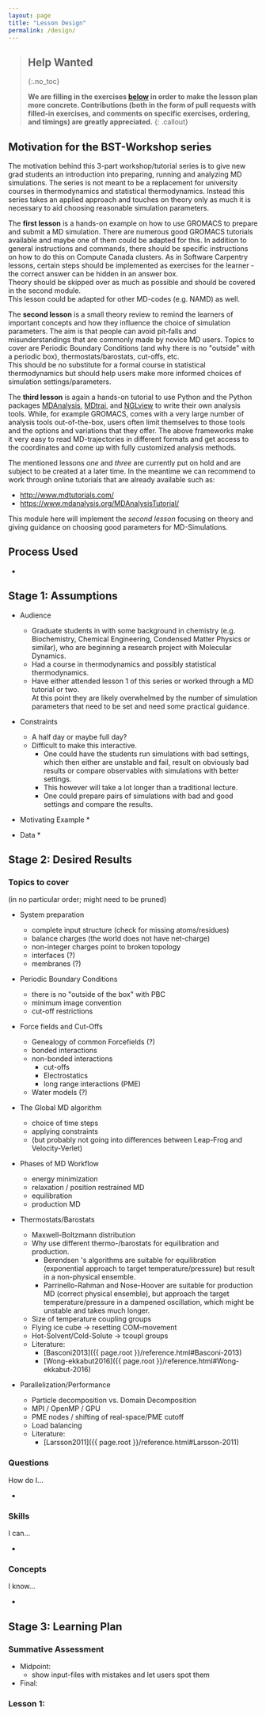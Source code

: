 ```yaml
---
layout: page
title: "Lesson Design"
permalink: /design/
---
```


> ## Help Wanted
> {:.no_toc}
>
> **We are filling in the exercises [below](#stage-3-learning-plan)
> in order to make the lesson plan more concrete.
> Contributions (both in the form of pull requests with filled-in exercises,
> and comments on specific exercises, ordering, and timings) are greatly appreciated.**
{: .callout}

## Motivation for the BST-Workshop series

The motivation behind this 3-part workshop/tutorial series is to give new grad 
students an introduction into preparing, running and analyzing MD simulations.
The series is not meant to be a replacement for university courses in thermodynamics 
and statistical thermodynamics.  Instead this series takes an applied approach
and touches on theory only as much it is necessary to aid choosing reasonable
simulation parameters.

The **first lesson** is a hands-on example on how to use GROMACS to prepare and 
submit a MD simulation.  There are numerous good GROMACS tutorials available and 
maybe one of them could be adapted for this.  In addition to general instructions 
and commands, there should be specific instructions on how to do this on Compute 
Canada clusters.  As in Software Carpentry lessons, certain steps should be 
implemented as exercises for the learner - the correct answer can be hidden in 
an answer box.  
Theory should be skipped over as much as possible and should be covered in the 
second module.  
This lesson could be adapted for other MD-codes (e.g. NAMD) as well.


The **second lesson** is a small theory review to remind the learners of important 
concepts and how they influence the choice of simulation parameters.  The aim is
that people can avoid pit-falls and misunderstandings that are commonly made
by novice MD users. Topics to cover are Periodic Boundary Conditions (and why 
there is no "outside" with a periodic box), thermostats/barostats, cut-offs, etc.  
This should be no substitute for a formal course in statistical thermodynamics 
but should help users make more informed choices of simulation settings/parameters.


The **third lesson** is again a hands-on tutorial to use Python and the Python 
packages [MDAnalysis](https://www,mdanalysis.org), [MDtraj](http://mdtraj.org/),
and [NGLview](http://nglviewer.org/nglview/latest/) to write their own analysis 
tools.  While, for example GROMACS, comes with a very large number of analysis 
tools out-of-the-box, users often limit themselves to those tools and the options
and variations that they offer.  The above frameworks make it very easy to read 
MD-trajectories in different formats and get access to the coordinates and come 
up with fully customized analysis methods.


The mentioned lessons *one* and *three* are currently put on hold and are subject
to be created at a later time.  In the meantime we can recommend to work through
online tutorials that are already available such as:
* http://www.mdtutorials.com/ 
* https://www.mdanalysis.org/MDAnalysisTutorial/

This module here will implement the *second lesson* focusing on theory and giving
guidance on choosing good parameters for MD-Simulations.


## Process Used

* 

## Stage 1: Assumptions

*   Audience
    * Graduate students in with some background in chemistry (e.g. Biochemistry, 
      Chemical Engineering, Condensed Matter Physics or similar),
      who are beginning a research project with Molecular Dynamics.
    * Had a course in thermodynamics and possibly statistical thermodynamics.
    * Have either attended lesson 1 of this series or worked through a MD 
      tutorial or two.  
      At this point they are likely overwhelmed by the number of simulation 
      parameters that need to be set and need some practical guidance.

*   Constraints
    * A half day or maybe full day?
    * Difficult to make this interactive.  
        * One could have the students run simulations with bad settings, 
          which then either are unstable and fail, result on obviously bad 
          results or compare observables with simulations with better settings.
        * This however will take a lot longer than a traditional lecture.
        * One could prepare pairs of simulations with bad and good settings
          and compare the results.

*   Motivating Example
    * 

*   Data
    * 

## Stage 2: Desired Results

### Topics to cover 
(in no particular order; might need to be pruned)

* System preparation
    * complete input structure (check for missing atoms/residues)
    * balance charges (the world does not have net-charge)
    * non-integer charges point to broken topology
    * interfaces (?)
    * membranes (?)

* Periodic Boundary Conditions
    * there is no "outside of the box" with PBC
    * minimum image convention
    * cut-off restrictions

* Force fields and Cut-Offs
    * Genealogy of common Forcefields (?)
    * bonded interactions
    * non-bonded interactions
        * cut-offs
        * Electrostatics
        * long range interactions (PME)
    * Water models (?)

* The Global MD algorithm
    * choice of time steps
    * applying constraints
    * (but probably not going into differences between Leap-Frog and Velocity-Verlet)

* Phases of MD Workflow
    * energy minimization
    * relaxation / position restrained MD
    * equilibration
    * production MD

* Thermostats/Barostats
    * Maxwell-Boltzmann distribution
    * Why use different thermo-/barostats for equilibration and production.
        * Berendsen 's algorithms are suitable for equilibration (exponential 
          approach to target temperature/pressure) but result in a non-physical
          ensemble.
        * Parrinello-Rahman and Nose-Hoover are suitable for production MD
          (correct physical ensemble), but approach the target temperature/pressure
          in a dampened oscillation, which might be unstable and takes much longer.
    * Size of temperature coupling groups
    * Flying ice cube -> resetting COM-movement
    * Hot-Solvent/Cold-Solute -> tcoupl groups
    * Literature:
        * [Basconi2013]({{ page.root }}/reference.html#Basconi-2013)
        * [Wong-ekkabut2016]({{ page.root }}/reference.html#Wong-ekkabut-2016)

* Parallelization/Performance
    * Particle decomposition vs. Domain Decomposition
    * MPI / OpenMP / GPU
    * PME nodes /  shifting of real-space/PME cutoff
    * Load balancing
    * Literature:
        * [Larsson2011]({{ page.root }}/reference.html#Larsson-2011)

### Questions

How do I...

  * 

### Skills

I can...

  * 

### Concepts

I know...

  * 

## Stage 3: Learning Plan

### Summative Assessment

*   Midpoint: 
    * show input-files with mistakes and let users spot them
*   Final:

### Lesson 1:
